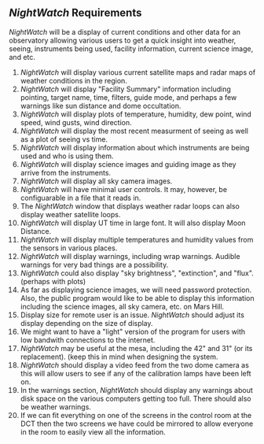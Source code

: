 ## *NightWatch* Requirements

*NightWatch* will be a display of current conditions and other data for an observatory allowing various users
to get a quick insight into weather, seeing, instruments being used, facility information, current science image,
and etc.

1. *NightWatch* will display various current satellite maps and radar maps of weather conditions in the region.
2. *NightWatch* will display "Facility Summary" information including pointing, target name, time, filters,
   guide mode, and perhaps a few warnings like sun distance and dome occultation.
3. *NightWatch* will display plots of temperature, humidity, dew point, wind speed, wind gusts, wind direction.
4. *NightWatch* will display the most recent measurment of seeing as well as a plot of seeing vs time.
5. *NightWatch* will display information about which instruments are being used and who is using them.
6. *NightWatch* will display science images and guiding image as they arrive from the instruments.
7. *NightWatch* will display all sky camera images.
8. *NightWatch* will have minimal user controls. It may, however, be configuarable in a file that it reads in.
9. The *NightWatch* window that displays weather radar loops can also display weather satellite loops.
10. *NightWatch* will display UT time in large font.  It will also display Moon Distance.
11. *NightWatch* will display multiple temperatures and humidity values from the sensors in various places.
12. *NightWatch* will display warnings, including wrap warnings. Audible warnings for very bad things are a possibility.
13. *NightWatch* could also display "sky brightness", "extinction", and "flux". (perhaps with plots)
14. As far as displaying science images, we will need password protection. Also, the public program would like to be
    able to display this information including the science images, all sky camera, etc. on Mars Hill.
15. Display size for remote user is an issue. *NightWatch* should adjust its display depending on the size of display.
16. We might want to have a "light" version of the program for users with low bandwith connections to the internet.
17. *NightWatch* may be useful at the mesa, including the 42" and 31" (or its replacement). (keep this in mind when
    designing the system.
18. *NightWatch* should display a video feed from the two dome camera as this will allow users to see if any of the
    calibration lamps have been left on.
19. In the warnings section, *NightWatch* should display any warnings about disk space on the various computers
    getting too full. There should also be weather warnings.
20. If we can fit everything on one of the screens in the control room at the DCT then the two screens we have
    could be mirrored to allow everyone in the room to easily view all the information.
